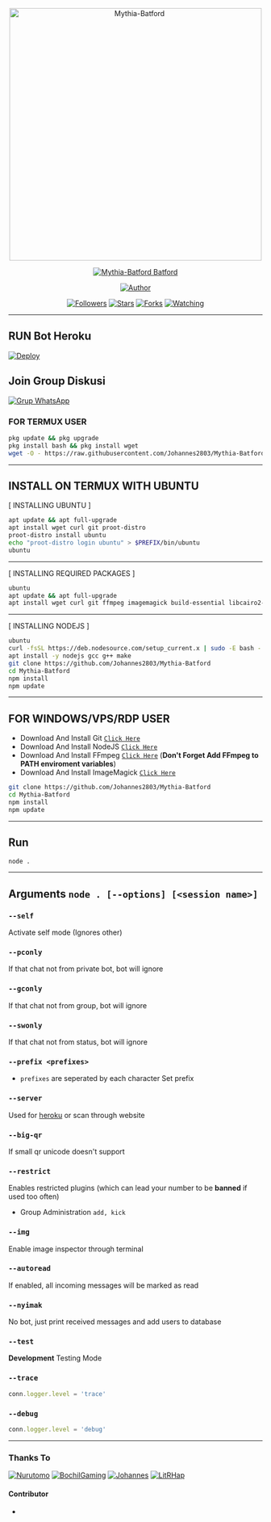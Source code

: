 <p align="center">
<img src="https://telegra.ph/file/883f605e383c3abfb4dba.jpg" alt="Mythia-Batford" width="500"/>


</p>
<p align="center">
<a href="#"><img title="Mythia-Batford Batford" src="https://img.shields.io/badge/Mythia-Batford-green?colorA=%23ff0000&colorB=%23017e40&style=for-the-badge"></a>
</p>
<p align="center">
<a href="https://github.com/Johannes2803/Mythia-Batford"><img title="Author" src="https://img.shields.io/badge/Author-Johannes-red.svg?style=for-the-badge&logo=github"></a>
</p>
<p align="center">
<a href="https://github.com/Johannes2803/Mythia-Batford"><img title="Followers" src="https://img.shields.io/github/followers/ilmanhdyt?color=blue&style=flat-square"></a>
<a href="https://github.com/Johannes2803/Mythia-Batford"><img title="Stars" src="https://img.shields.io/github/stars/Johannes2803/Mythia-Batford?color=red&style=flat-square"></a>
<a href="https://github.com/Johannes2803/Mythia-Batford/network/members"><img title="Forks" src="https://img.shields.io/github/forks/Johannes2803/Mythia-Batford?color=red&style=flat-square"></a>
<a href="https://github.com/Johannes2803/Mythia-Batford/watchers"><img title="Watching" src="https://img.shields.io/github/watchers/Johannes2803/Mythia-Batford?label=Watchers&color=blue&style=flat-square"></a>
</p>

---
## RUN Bot Heroku
[![Deploy](https://www.herokucdn.com/deploy/button.svg)](https://heroku.com/deploy?template=https://github.com/Johannes2803/Mythia-Batford)
## Join Group Diskusi
[![Grup WhatsApp](https://img.shields.io/badge/WhatsApp%20Group-25D366?style=for-the-badge&logo=whatsapp&logoColor=white)](https://chat.whatsapp.com/DYbwxUvMEzTEsOuYQnBDm2) 

### FOR TERMUX USER
```bash
pkg update && pkg upgrade
pkg install bash && pkg install wget
wget -O - https://raw.githubusercontent.com/Johannes2803/Mythia-Batford/master/install2.sh | bash
```

---------

## INSTALL ON TERMUX WITH UBUNTU

[ INSTALLING UBUNTU ]

```bash
apt update && apt full-upgrade
apt install wget curl git proot-distro
proot-distro install ubuntu
echo "proot-distro login ubuntu" > $PREFIX/bin/ubuntu
ubuntu
```
---------

[ INSTALLING REQUIRED PACKAGES ]

```bash
ubuntu
apt update && apt full-upgrade
apt install wget curl git ffmpeg imagemagick build-essential libcairo2-dev libpango1.0-dev libjpeg-dev libgif-dev librsvg2-dev dbus-x11 ffmpeg2theora ffmpegfs ffmpegthumbnailer ffmpegthumbnailer-dbg ffmpegthumbs libavcodec-dev libavcodec-extra libavcodec-extra58 libavdevice-dev libavdevice58 libavfilter-dev libavfilter-extra libavfilter-extra7 libavformat-dev libavformat58 libavifile-0.7-bin libavifile-0.7-common libavifile-0.7c2 libavresample-dev libavresample4 libavutil-dev libavutil56 libpostproc-dev libpostproc55 graphicsmagick graphicsmagick-dbg graphicsmagick-imagemagick-compat graphicsmagick-libmagick-dev-compat groff imagemagick-6.q16hdri imagemagick-common libchart-gnuplot-perl libgraphics-magick-perl libgraphicsmagick++-q16-12 libgraphicsmagick++1-dev
```

---------

[ INSTALLING NODEJS ]

```bash
ubuntu
curl -fsSL https://deb.nodesource.com/setup_current.x | sudo -E bash -
apt install -y nodejs gcc g++ make
git clone https://github.com/Johannes2803/Mythia-Batford
cd Mythia-Batford
npm install
npm update
```

---------

## FOR WINDOWS/VPS/RDP USER

* Download And Install Git [`Click Here`](https://git-scm.com/downloads)
* Download And Install NodeJS [`Click Here`](https://nodejs.org/en/download)
* Download And Install FFmpeg [`Click Here`](https://ffmpeg.org/download.html) (**Don't Forget Add FFmpeg to PATH enviroment variables**)
* Download And Install ImageMagick [`Click Here`](https://imagemagick.org/script/download.php)

```bash
git clone https://github.com/Johannes2803/Mythia-Batford
cd Mythia-Batford
npm install
npm update
```

---------

## Run

```bash
node .
```

---------

## Arguments `node . [--options] [<session name>]`

### `--self`

Activate self mode (Ignores other)

### `--pconly`

If that chat not from private bot, bot will ignore

### `--gconly`

If that chat not from group, bot will ignore

### `--swonly`

If that chat not from status, bot will ignore

### `--prefix <prefixes>`

* `prefixes` are seperated by each character
Set prefix

### `--server`

Used for [heroku](https://heroku.com/) or scan through website

### `--big-qr`

If small qr unicode doesn't support

### `--restrict`

Enables restricted plugins (which can lead your number to be **banned** if used too often)

* Group Administration `add, kick`

### `--img`

Enable image inspector through terminal

### `--autoread`

If enabled, all incoming messages will be marked as read

### `--nyimak`

No bot, just print received messages and add users to database

### `--test`

**Development** Testing Mode

### `--trace`

```js
conn.logger.level = 'trace'
```

### `--debug`

```js
conn.logger.level = 'debug'
```

---------


### Thanks To 

[![Nurutomo](https://github.com/Nurutomo.png?size=100)](https://github.com/Nurutomo)
[![BochilGaming](https://github.com/BochilGaming.png?size=100)](https://github.com/BochilGaming)
[![Johannes](https://github.com/Johannes2803.png?size=100)](https://github.com/Johannes2803)
[![LitRHap](https://github.com/LitRHap.png?size=100)](https://github.com/LitRHap)

#### Contributor
-
